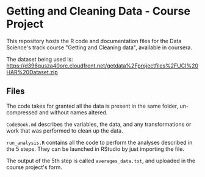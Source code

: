 Getting and Cleaning Data - Course Project
==========================================

This repository hosts the R code and documentation files for the Data Science's track course "Getting and Cleaning data", available in coursera.

The dataset being used is: https://d396qusza40orc.cloudfront.net/getdata%2Fprojectfiles%2FUCI%20HAR%20Dataset.zip

## Files

The code takes for granted all the data is present in the same folder, un-compressed and without names altered.

`CodeBook.md` describes the variables, the data, and any transformations or work that was performed to clean up the data.

`run_analysis.R` contains all the code to perform the analyses described in the 5 steps. They can be launched in RStudio by just importing the file.

The output of the 5th step is called `averages_data.txt`, and uploaded in the course project's form.
